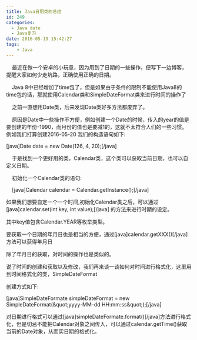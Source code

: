 ```yaml
---
title: Java日期类的总结
id: 249
categories:
  - Java date
  - Java复习
date: 2016-05-19 15:42:27
tags:
    - Java
---
```


&nbsp;&nbsp;&nbsp;&nbsp;最近在做一个安卓的小玩意，因为用到了日期的一些操作，便写下一边博客，提醒大家如何少走坑路，正确使用正确的日期。

&nbsp;&nbsp;&nbsp;&nbsp;Java 8中已经增加了time包了，但是如果由于条件的限制不能使用Java8的time包的话，那就使用Calendar类和SimpleDateFormat类来进行时间的操作了

&nbsp;&nbsp;&nbsp;&nbsp;之前一直想用Date类，后来发现Date类好多方法都废弃了。

&nbsp;&nbsp;&nbsp;&nbsp;原因是Date中一些操作不方便，例如创建一个Date的时候，传入的year的值是要创建的年份-1990，而月份的值也是要减1的，这就不太符合人们的一些习惯。例如我们打算创建2016-05-20 我们的构造语句如下:

[java]Date date = new Date(126, 4, 20);[/java]

&nbsp;&nbsp;&nbsp;&nbsp;于是找到一个更好用的类，Calendar类，这个类可以获取当前日期，也可以自定义日期。

&nbsp;&nbsp;&nbsp;&nbsp;初始化一个Calendar类的语句:

&nbsp;&nbsp;&nbsp;&nbsp;[java]Calendar calendar = Calendar.getInstance();[/java]

如果我们想要自定一个一个时间,初始化Calendar类之后，可以通过[java]calendar.set(int key, int value);[/java] 的方法来进行时期的设定。

其中key值包含Calendar.YEAR等枚举类型。

要获取一个日期的年月日也是相当的方便，通过[java]calendar.getXXX()[/java]方法可以获得年月日

除了年月日的获取，对时间的操作也是类似的。

说了时间的创建和获取以及修改，我们再来谈一谈如何对时间进行格式化，这里用到时间格式化的类，SimpleDateFormat

创建方式如下:

[java]SimpleDateFormate simpleDateFormat = new SimpleDateFormat(&amp;quot;yyyy-MM-dd HH:mm:ss&amp;quot;);[/java]

对日期进行格式可以通过[java]simpleDateFormate.format()[/java]方法进行格式化，但是切忌不能把Calendar对象之间传入，可以通过calendar.getTime()获取当前的Date对象，从而实日期的格式化。
